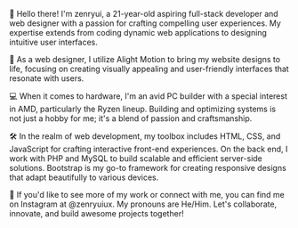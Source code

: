 👋 Hello there! I'm zenryui, a 21-year-old aspiring full-stack developer and web designer with a
   passion for crafting compelling user experiences. My expertise extends from coding dynamic
   web applications to designing intuitive user interfaces.

🎨 As a web designer, I utilize Alight Motion to bring my website designs to life, focusing on
   creating visually appealing and user-friendly interfaces that resonate with users.

💻 When it comes to hardware, I'm an avid PC builder with a special interest in AMD, particularly
   the Ryzen lineup. Building and optimizing systems is not just a hobby for me; it's a blend of
   passion and craftsmanship.

🛠️ In the realm of web development, my toolbox includes HTML, CSS, and JavaScript for crafting
   interactive front-end experiences. On the back end, I work with PHP and MySQL to build scalable
   and efficient server-side solutions. Bootstrap is my go-to framework for creating responsive
   designs that adapt beautifully to various devices.

📱 If you'd like to see more of my work or connect with me, you can find me on Instagram at
   @zenryuiux. My pronouns are He/Him. Let's collaborate, innovate, and build awesome projects
   together!
